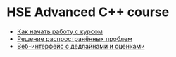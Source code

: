# HSE Advanced C++ course

* [Как начать работу с курсом](docs/setup.md)
* [Решение распространённых проблем](docs/troubleshooting.md)
* [Веб-интерфейс с дедлайнами и оценками](https://cpp-hse.net)
